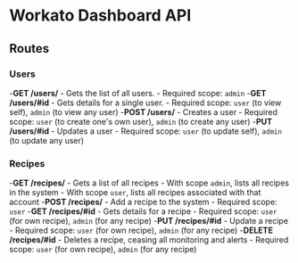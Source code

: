 # Workato Dashboard API

## Routes

### Users

-**GET /users/**
    - Gets the list of all users.
    - Required scope: `admin`
-**GET /users/#id**
    - Gets details for a single user.
    - Required scope: `user` (to view self), `admin` (to view any user)
-**POST /users/**
    - Creates a user
    - Required scope: `user` (to create one's own user), `admin` (to create any user)
-**PUT /users/#id**
    - Updates a user
    - Required scope: `user` (to update self), `admin` (to update any user)

### Recipes

-**GET /recipes/**
    - Gets a list of all recipes
    - With scope `admin`, lists all recipes in the system
    - With scope `user`, lists all recipes associated with that account
-**POST /recipes/**
    - Add a recipe to the system
    - Required scope: `user`
-**GET /recipes/#id**
    - Gets details for a recipe
    - Required scope: `user` (for own recipe), `admin` (for any recipe)
-**PUT /recipes/#id**
    - Update a recipe
    - Required scope: `user` (for own recipe), `admin` (for any recipe)
-**DELETE /recipes/#id**
    - Deletes a recipe, ceasing all monitoring and alerts
    - Required scope: `user` (for own recipe), `admin` (for any recipe)